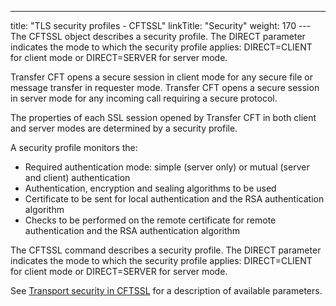 ---
title: "TLS security profiles - CFTSSL"
linkTitle: "Security"
weight: 170
---The CFTSSL object describes a security
profile. The DIRECT parameter indicates the mode to which the security
profile applies: DIRECT=CLIENT for client mode or DIRECT=SERVER for server
mode.

Transfer CFT opens a secure session in client mode for any secure file
or message transfer in requester mode. Transfer CFT opens a secure session
in server mode for any incoming call requiring a secure protocol.

The properties of each SSL session opened by Transfer CFT in both client
and server modes are determined by a security profile.

A security profile monitors the:

* Required authentication
    mode: simple (server only) or mutual (server and client) authentication
* Authentication,
    encryption and sealing algorithms to be used
* Certificate to
    be sent for local authentication and the RSA authentication algorithm
* Checks to be performed
    on the remote certificate for remote authentication and the RSA authentication
    algorithm

The CFTSSL command describes a security
profile. The DIRECT parameter indicates the mode to which the security
profile applies: DIRECT=CLIENT for client mode or DIRECT=SERVER for server
mode.

See <a href="../../../transport_security_start_here/configuring_transport_security_start_here/transport_security_cftssl" class="MCXref xref">Transport
security in CFTSSL</a> for a description of available parameters.
